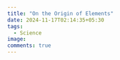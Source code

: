 ```yaml
---
title: "On the Origin of Elements"
date: 2024-11-17T02:14:35+05:30
tags:
  - Science
image:
comments: true
---
```

